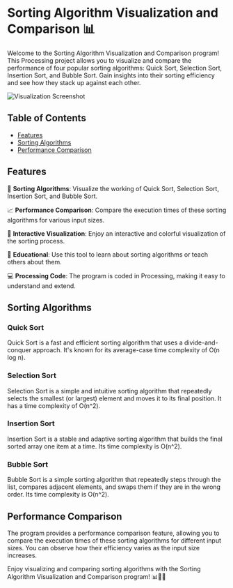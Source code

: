 # Sorting Algorithm Visualization and Comparison 📊

Welcome to the Sorting Algorithm Visualization and Comparison program! This Processing project allows you to visualize and compare the performance of four popular sorting algorithms: Quick Sort, Selection Sort, Insertion Sort, and Bubble Sort. Gain insights into their sorting efficiency and see how they stack up against each other.

![Visualization Screenshot](screenshot.png)

## Table of Contents

- [Features](#features)
- [Sorting Algorithms](#sorting-algorithms)
- [Performance Comparison](#performance-comparison)

## Features

🔀 **Sorting Algorithms**: Visualize the working of Quick Sort, Selection Sort, Insertion Sort, and Bubble Sort.

📈 **Performance Comparison**: Compare the execution times of these sorting algorithms for various input sizes.

🌈 **Interactive Visualization**: Enjoy an interactive and colorful visualization of the sorting process.

🧐 **Educational**: Use this tool to learn about sorting algorithms or teach others about them.

💻 **Processing Code**: The program is coded in Processing, making it easy to understand and extend.

## Sorting Algorithms

### Quick Sort

Quick Sort is a fast and efficient sorting algorithm that uses a divide-and-conquer approach. It's known for its average-case time complexity of O(n log n).

### Selection Sort

Selection Sort is a simple and intuitive sorting algorithm that repeatedly selects the smallest (or largest) element and moves it to its final position. It has a time complexity of O(n^2).

### Insertion Sort

Insertion Sort is a stable and adaptive sorting algorithm that builds the final sorted array one item at a time. Its time complexity is O(n^2).

### Bubble Sort

Bubble Sort is a simple sorting algorithm that repeatedly steps through the list, compares adjacent elements, and swaps them if they are in the wrong order. Its time complexity is O(n^2).

## Performance Comparison

The program provides a performance comparison feature, allowing you to compare the execution times of these sorting algorithms for different input sizes. You can observe how their efficiency varies as the input size increases.

Enjoy visualizing and comparing sorting algorithms with the Sorting Algorithm Visualization and Comparison program! 📊🔀🧮
